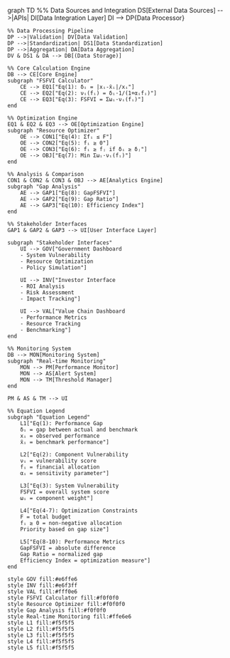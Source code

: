graph TD
    %% Data Sources and Integration
    DS[External Data Sources] -->|APIs| DI[Data Integration Layer]
    DI --> DP{Data Processor}
    
    %% Data Processing Pipeline
    DP -->|Validation| DV[Data Validation]
    DP -->|Standardization| DS1[Data Standardization]
    DP -->|Aggregation| DA[Data Aggregation]
    DV & DS1 & DA --> DB[(Data Storage)]
    
    %% Core Calculation Engine
    DB --> CE[Core Engine]
    subgraph "FSFVI Calculator"
        CE --> EQ1["Eq(1): δᵢ = |xᵢ-x̄ᵢ|/xᵢ"]
        CE --> EQ2["Eq(2): νᵢ(fᵢ) = δᵢ·1/(1+αᵢfᵢ)"]
        CE --> EQ3["Eq(3): FSFVI = Σωᵢ·νᵢ(fᵢ)"]
    end
    
    %% Optimization Engine
    EQ1 & EQ2 & EQ3 --> OE[Optimization Engine]
    subgraph "Resource Optimizer"
        OE --> CON1["Eq(4): Σfᵢ ≤ F"]
        OE --> CON2["Eq(5): fᵢ ≥ 0"]
        OE --> CON3["Eq(6): fᵢ ≥ fⱼ if δᵢ ≥ δⱼ"]
        OE --> OBJ["Eq(7): Min Σωᵢ·νᵢ(fᵢ)"]
    end
    
    %% Analysis & Comparison
    CON1 & CON2 & CON3 & OBJ --> AE[Analytics Engine]
    subgraph "Gap Analysis"
        AE --> GAP1["Eq(8): GapFSFVI"]
        AE --> GAP2["Eq(9): Gap Ratio"]
        AE --> GAP3["Eq(10): Efficiency Index"]
    end
    
    %% Stakeholder Interfaces
    GAP1 & GAP2 & GAP3 --> UI[User Interface Layer]
    
    subgraph "Stakeholder Interfaces"
        UI --> GOV["Government Dashboard
        - System Vulnerability
        - Resource Optimization
        - Policy Simulation"]
        
        UI --> INV["Investor Interface
        - ROI Analysis
        - Risk Assessment
        - Impact Tracking"]
        
        UI --> VAL["Value Chain Dashboard
        - Performance Metrics
        - Resource Tracking
        - Benchmarking"]
    end
    
    %% Monitoring System
    DB --> MON[Monitoring System]
    subgraph "Real-time Monitoring"
        MON --> PM[Performance Monitor]
        MON --> AS[Alert System]
        MON --> TM[Threshold Manager]
    end
    
    PM & AS & TM --> UI

    %% Equation Legend
    subgraph "Equation Legend"
        L1["Eq(1): Performance Gap
        δᵢ = gap between actual and benchmark
        xᵢ = observed performance
        x̄ᵢ = benchmark performance"]
        
        L2["Eq(2): Component Vulnerability
        νᵢ = vulnerability score
        fᵢ = financial allocation
        αᵢ = sensitivity parameter"]
        
        L3["Eq(3): System Vulnerability
        FSFVI = overall system score
        ωᵢ = component weight"]
        
        L4["Eq(4-7): Optimization Constraints
        F = total budget
        fᵢ ≥ 0 = non-negative allocation
        Priority based on gap size"]
        
        L5["Eq(8-10): Performance Metrics
        GapFSFVI = absolute difference
        Gap Ratio = normalized gap
        Efficiency Index = optimization measure"]
    end

    style GOV fill:#e6ffe6
    style INV fill:#e6f3ff
    style VAL fill:#fff0e6
    style FSFVI Calculator fill:#f0f0f0
    style Resource Optimizer fill:#f0f0f0
    style Gap Analysis fill:#f0f0f0
    style Real-time Monitoring fill:#ffe6e6
    style L1 fill:#f5f5f5
    style L2 fill:#f5f5f5
    style L3 fill:#f5f5f5
    style L4 fill:#f5f5f5
    style L5 fill:#f5f5f5